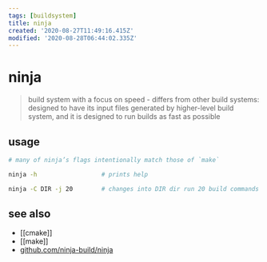 ```yaml
---
tags: [buildsystem]
title: ninja
created: '2020-08-27T11:49:16.415Z'
modified: '2020-08-28T06:44:02.335Z'
---
```


# ninja

> build system with a focus on speed - differs from other build systems: designed to have its input files generated by higher-level build system, and it is designed to run builds as fast as possible

## usage
```sh
# many of ninja’s flags intentionally match those of `make`

ninja -h                  # prints help

ninja -C DIR -j 20        # changes into DIR dir run 20 build commands in parallel
```
## see also
- [[cmake]]
- [[make]]
- [github.com/ninja-build/ninja](https://github.com/ninja-build/ninja)
